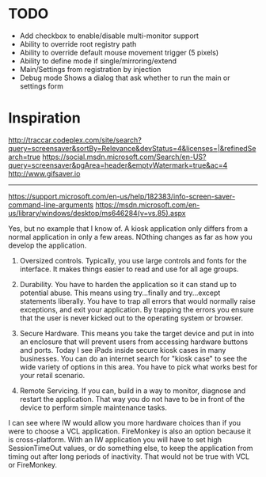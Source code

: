 
# TODO

* Add checkbox to enable/disable multi-monitor support
* Ability to override root registry path
* Ability to override default mouse movement trigger (5 pixels)
* Ability to define mode if single/mirroring/extend
* Main/Settings from registration by injection
* Debug mode
	Shows a dialog that ask whether to run the main or settings form

# Inspiration

http://traccar.codeplex.com/site/search?query=screensaver&sortBy=Relevance&devStatus=4&licenses=|&refinedSearch=true
https://social.msdn.microsoft.com/Search/en-US?query=screensaver&pgArea=header&emptyWatermark=true&ac=4
http://www.gifsaver.io

----------------------------------------------------------------------------------------

https://support.microsoft.com/en-us/help/182383/info-screen-saver-command-line-arguments
https://msdn.microsoft.com/en-us/library/windows/desktop/ms646284(v=vs.85).aspx

Yes, but no example that I know of. A kiosk application only differs from a normal application in only a few areas. NOthing changes as far as how you develop the application.

1. Oversized controls. Typically, you use large controls and fonts for the interface. It makes things easier to read and use for all age groups.

2. Durability. You have to harden the application so it can stand up to potential abuse. This means using try...finally and try...except statements liberally. You have to trap all errors that would normally raise exceptions, and exit your application. By trapping the errors you ensure that the user is never kicked out to the operating system or browser.

3. Secure Hardware. This means you take the target device and put in into an enclosure that will prevent users from accessing hardware buttons and ports. Today I see iPads inside secure kiosk cases in many businesses. You can do an internet search for "kiosk case" to see the wide variety of options in this area. You have to pick what works best for your retail scenario.

4. Remote Servicing. If you can, build in a way to monitor, diagnose and restart the application. That way you do not have to be in front of the device to perform simple maintenance tasks.

I can see where IW would allow you more hardware choices than if you were to choose a VCL application. FireMonkey is also an option because it is cross-platform. With an IW application you will have to set high SessionTimeOut values, or do something else, to keep the application from timing out after long periods of inactivity. That would not be true with VCL or FireMonkey.
